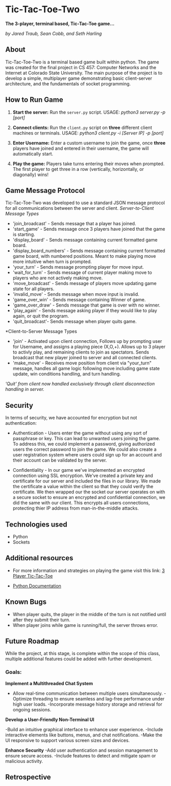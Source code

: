 # Tic-Tac-Toe-Two

**The 3-player, terminal based, Tic-Tac-Toe game...**

_by Jared Traub, Sean Cobb, and Seth Harling_

## About

Tic-Tac-Toe-Two is a terminal based game built within python. The game was created for the final project in CS 457: Computer Networks and the Internet at Colorado State University. The main purpose of the project is to develop a simple, multiplayer game demonstrating basic client-server architecture, and the fundamentals of socket programming.

## How to Run Game

1.  **Start the server:** Run the `server.py` script. USAGE: _python3 server.py -p [port]_

2.  **Connect clients:** Run the `client.py` script on **three** different client machines or terminals. USAGE: _python3 client.py -i [Server IP] -p [port]_

3.  **Enter Username:** Enter a custom username to join the game, once **three** players have joined and entered in their username, the game will automatically start.

4.  **Play the game:** Players take turns entering their moves when prompted. The first player to get three in a row (vertically, horizontally, or diagonally) wins!

## Game Message Protocol

Tic-Tac-Toe-Two was developed to use a standard JSON message protocol for all communications between the server and client.
*Server-to-Client Message Types*
- 'join_broadcast' - Sends message that a player has joined.
- 'start_game' - Sends message once 3 players have joined that the game is starting.
- 'display_board' - Sends message containing current formatted game board.
- 'display_board_numbers' - Sends message containing current formatted game board, with numbered positions. Meant to make playing move more intuitive when turn is prompted.
- 'your_turn' - Sends message prompting player for move input.
- 'wait_for_turn' - Sends message of current player making move to players who are not actively making move.
- 'move_broadcast' - Sends message of players move updating game state for all players.
- 'invalid_move' - Sends message when move input is invalid.
- 'game_over_win' - Sends message containing Winner of game.
- 'game_over_draw' - Sends message that game is over with no winner.
- 'play_again' - Sends message asking player if they would like to play again, or quit the program.
- 'quit_broadcast'- Sends message when player quits game.

*Client-to-Server Message Types
- 'join' - Activated upon client connection, Follows up by prompting user for Username, and assigns a playing piece (X,O,+). Allows up to 3 player to activly play, and remaining clients to join as spectators. Sends broadcast that new player joined to server and all connected clients.
- 'make_move' - Receives move position from client via "your_turn" message, handles all game logic following move including game state update, win conditions handling, and turn handling.

*'Quit' from client now handled exclusively through client disconnection handling in server.*

## Security

In terms of security, we have accounted for encryption but not authentication:

- Authentication - Users enter the game without using any sort of passphrase or key. This can lead to unwanted users joining the game. To address this, we could implement
  a password, giving authorized users the correct password to join the game. We could also create a user registration system where users could sign up for an account and their account can be validated by the server.

- Confidentiality - In our game we've implemented an encrypted connection using SSL encryption. We've created a private key and certificate for our server and included the files in our library. We made the certificate a value within the client so that they could verify the certificate. We then wrapped our the socket our server operates on with a secure socket to ensure an encrypted and confidential connection, we did the same with our client. This encrypts all users connections, protecting thier IP address from man-in-the-middle attacks.

## Technologies used

- Python
- Sockets

## Additional resources

- For more information and strategies on playing the game visit this link: [3 Player Tic-Tac-Toe](https://tictactoefree.com/tips/3-player-tic-tac-toe)

- [Python Documentation](https://docs.python.org/3/)
## Known Bugs
- When player quits, the player in the middle of the turn is not notified until after they submit their turn.
- When player joins while game is running/full, the server throws error.

## Future Roadmap

While the project, at this stage, is complete within the scope of this class, multiple additional features could be added with further development.
### Goals:
**Implement a Multithreaded Chat System**

- Allow real-time communication between multiple users simultaneously.
-Optimize threading to ensure seamless and lag-free performance under high user loads.
-Incorporate message history storage and retrieval for ongoing sessions.

**Develop a User-Friendly Non-Terminal UI**

-Build an intuitive graphical interface to enhance user experience.
-Include interactive elements like buttons, menus, and chat notifications.
-Make the UI responsive to support various screen sizes and devices.

**Enhance Security**
-Add user authentication and session management to ensure secure access.
-Include features to detect and mitigate spam or malicious activity.
## Retrospective
